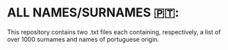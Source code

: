 # ALL NAMES/SURNAMES 🇵🇹: 
This repository contains two .txt files each containing, respectively, a list of over 1000 surnames and names of portuguese origin.
